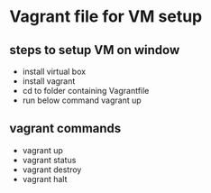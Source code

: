 # Vagrant file for VM setup

## steps to setup VM on window

- install virtual box
- install vagrant 
- cd to folder containing Vagrantfile
- run below command 
	vagrant up

## vagrant commands
- vagrant up
- vagrant status
- vagrant destroy
- vagrant halt
